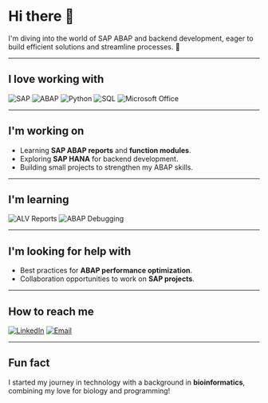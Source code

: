 # Hi there 👋  

I'm diving into the world of SAP ABAP and backend development, eager to build efficient solutions and streamline processes. 🚀  

---

## I love working with  
![SAP](https://img.shields.io/badge/SAP-%2300b6f0?style=for-the-badge&logo=SAP&logoColor=white)  ![ABAP](https://img.shields.io/badge/ABAP-%23a8b9cc?style=for-the-badge&logo=sap&logoColor=black)  ![Python](https://img.shields.io/badge/Python-%233776ab?style=for-the-badge&logo=python&logoColor=white)  ![SQL](https://img.shields.io/badge/SQL-%23f29111?style=for-the-badge&logo=sqlite&logoColor=white)  ![Microsoft Office](https://img.shields.io/badge/Microsoft_Office-%23d83b01?style=for-the-badge&logo=microsoftoffice&logoColor=white)  

---

## I'm working on  
- Learning **SAP ABAP reports** and **function modules**.  
- Exploring **SAP HANA** for backend development.  
- Building small projects to strengthen my ABAP skills.  

---

## I'm learning  
![ALV Reports](https://img.shields.io/badge/ALV_Reports-%233498db?style=for-the-badge&logo=sap&logoColor=white)  ![ABAP Debugging](https://img.shields.io/badge/ABAP_Debugging-%23a5c663?style=for-the-badge&logo=sap&logoColor=white)  

---

## I'm looking for help with  
- Best practices for **ABAP performance optimization**.  
- Collaboration opportunities to work on **SAP projects**.  

---

## How to reach me  
[![LinkedIn](https://img.shields.io/badge/LinkedIn-%230077b5?style=for-the-badge&logo=linkedin&logoColor=white)](www.linkedin.com/in/harsha-varthini-g)  [![Email](https://img.shields.io/badge/Email-%23ea4335?style=for-the-badge&logo=gmail&logoColor=white)](mailto:your-email@example.com)  

---

## Fun fact  
I started my journey in technology with a background in **bioinformatics**, combining my love for biology and programming!
